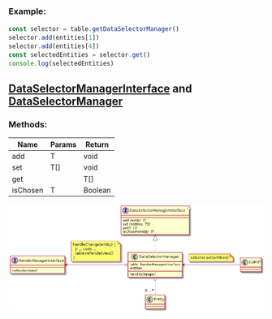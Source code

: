 ### Example:

```javascript
const selector = table.getDataSelectorManager()
selector.add(entities[1])
selector.add(entities[4])
const selectedEntities = selector.get()
console.log(selectedEntities)
```

## [DataSelectorManagerInterface](DataSelectorManagerInterface.js) and [DataSelectorManager](DataSelectorManager.js)

### Methods:

| Name | Params | Return |
| --- | --- | --- |
| add | T | void |
| set | T[] | void |
| get | | T[] | 
| isChosen | T | Boolean | 


![DataSelectorManager](./DataSelectorManager.png)
